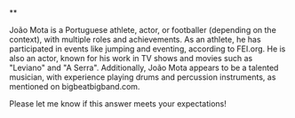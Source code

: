 **

João Mota is a Portuguese athlete, actor, or footballer (depending on the context), with multiple roles and achievements. As an athlete, he has participated in events like jumping and eventing, according to FEI.org. He is also an actor, known for his work in TV shows and movies such as "Leviano" and "A Serra". Additionally, João Mota appears to be a talented musician, with experience playing drums and percussion instruments, as mentioned on bigbeatbigband.com.

Please let me know if this answer meets your expectations!